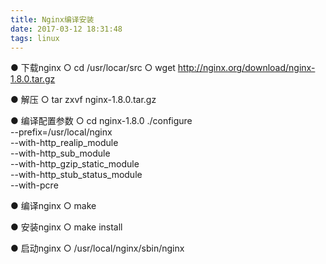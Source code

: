```yaml
---
title: Nginx编译安装
date: 2017-03-12 18:31:48
tags: linux
---
```

  ● 下载nginx
      ○ cd /usr/locar/src 
      ○ wget http://nginx.org/download/nginx-1.8.0.tar.gz

  ● 解压
      ○ tar zxvf nginx-1.8.0.tar.gz

  ● 编译配置参数
      ○ cd nginx-1.8.0
./configure \
--prefix=/usr/local/nginx \
--with-http_realip_module \
--with-http_sub_module \
--with-http_gzip_static_module \
--with-http_stub_status_module  \
--with-pcre

  ● 编译nginx
      ○ make

  ● 安装nginx
      ○ make install

  ● 启动nginx
      ○ /usr/local/nginx/sbin/nginx
